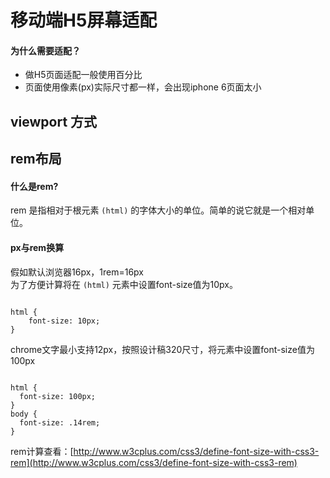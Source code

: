 # 移动端H5屏幕适配

#### 为什么需要适配？

  * 做H5页面适配一般使用百分比
  * 页面使用像素(px)实际尺寸都一样，会出现iphone 6页面太小

## viewport 方式


## rem布局

#### 什么是rem?
rem 是指相对于根元素 <code>(html)</code> 的字体大小的单位。简单的说它就是一个相对单位。

#### px与rem换算
假如默认浏览器16px，1rem=16px<br />
为了方便计算将在 <code>(html)</code> 元素中设置font-size值为10px。<br />
<pre><code>
html {
    font-size: 10px;
}
</code></pre>
chrome文字最小支持12px，按照设计稿320尺寸，将<code><html></code>元素中设置font-size值为100px
<pre><code>
html {
  font-size: 100px;
}
body {
  font-size: .14rem;
}
</code></pre>
rem计算查看：[http://www.w3cplus.com/css3/define-font-size-with-css3-rem](http://www.w3cplus.com/css3/define-font-size-with-css3-rem)

#### 
